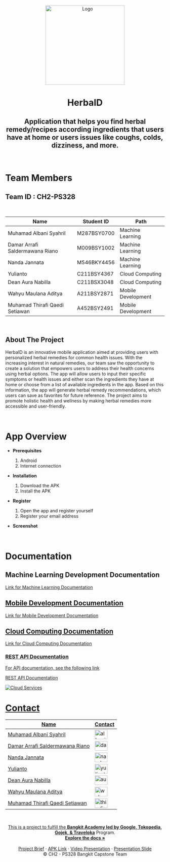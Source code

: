 <!-- PROJECT LOGO -->
<br />
<p align="center">
  <a href="https://github.com/whymaull/CapstoneHerbaID">
    <img src="https://storage.googleapis.com/herbalid-app-images/logo.jpg" width='250dp' alt="Logo" >
  </a>

  <h1 align="center">HerbaID</h1>
  <h2 align="center">
  Application that helps you find herbal remedy/recipes according ingredients that users have at home or users issues like coughs, colds, dizziness, and more.</h2> 
</p>

<br>

# Team Members

## Team ID : CH2-PS328

<br>

| Name                            | Student ID  | Path                 | 
| -----------------------------   | ----------- | -------------------- |
| Muhamad Albani Syahril          | M287BSY0700 | Machine Learning     |
| Damar Arrafi Saldermawana Riano | M009BSY1002 | Machine Learning     |
| Nanda Jannata                   | M546BKY4456 | Machine Learning     |
| Yulianto                        | C211BSY4367 | Cloud Computing      |
| Dean Aura Nabilla               | C211BSX3048 | Cloud Computing      |
| Wahyu Maulana Aditya            | A211BSY2871 | Mobile Development   |
| Muhamad Thirafi Qaedi Setiawan  | A452BSY2491 | Mobile Development   |

<br>

## About The Project

HerbaID is an innovative mobile application aimed at providing users with personalized herbal remedies for common health issues. With the increasing interest in natural remedies, our team saw the opportunity to create a solution that empowers users to address their health concerns using herbal options. The app will allow users to input their specific symptoms or health issues and either scan the ingredients they have at home or choose from a list of available ingredients in the app. Based on this information, the app will generate herbal remedy recommendations, which users can save as favorites for future reference. The project aims to promote holistic health and wellness by making herbal remedies more accessible and user-friendly.

<br>

# App Overview

- **Prerequisites**

  1.  Android
  2.  Internet connection

- **Installation**

  1.  Download the APK
  2.  Install the APK

- **Register**

  1.  Open the app and register yourself
  2.  Register your email address

- **Screenshot**

<br>

# Documentation

## Machine Learning Development Documentation

<a href="https://github.com/whymaull/CapstoneHerbaID/tree/master/Machine%20Learning">Link for Machine Learning Documentation

## Mobile Development Documentation
  
<a href="https://github.com/whymaull/CapstoneHerbaID/tree/master/Mobile%20Development/HerbaID">Link for Mobile Development Documentation

## Cloud Computing Documentation

<a href="https://github.com/whymaull/CapstoneHerbaID/tree/master/Cloud%20Computing">Link for Cloud Computing Documentation
  
  ### REST API Documentation

  For API documentation, see the following link
  
  <a href="https://github.com/whymaull/CapstoneHerbaID/blob/master/Cloud%20Computing/README.md">REST API Documentation
  
  <img src="https://storage.googleapis.com/herbalid-app-images/data%20architecture.png" alt="Cloud Services" >

<br>

# Contact

| Name                         | Contact                                                                                                                                                                                                                                                                                         |
| ---------------------------- | ----------------------------------------------------------------------------------------------------------------------------------------------------------------------------------------------------------------------------------------------------------------------------------------------- |
| Muhamad Albani Syahril      | <a href="https://www.linkedin.com/in/albani-syahril-587773221/" target="blank"><img align="center" src="https://raw.githubusercontent.com/rahuldkjain/github-profile-readme-generator/master/src/images/icons/Social/linked-in-alt.svg" alt="albani" height="30" width="40" /></a>         |
| Damar Arrafi Saldermawana Riano      | <a href="https://www.linkedin.com/in/damarriano/" target="blank"><img align="center" src="https://raw.githubusercontent.com/rahuldkjain/github-profile-readme-generator/master/src/images/icons/Social/linked-in-alt.svg" alt="damar" height="30" width="40" /></a> |
| Nanda Jannata        | <a href="https://www.linkedin.com/in/nanda-jannata-921b19218/" target="blank"><img align="center" src="https://raw.githubusercontent.com/rahuldkjain/github-profile-readme-generator/master/src/images/icons/Social/linked-in-alt.svg" alt="nanda" height="30" width="40" /></a>                       |
| Yulianto            | <a href="https://www.linkedin.com/in/yulianto-5507801b4/" target="blank"><img align="center" src="https://raw.githubusercontent.com/rahuldkjain/github-profile-readme-generator/master/src/images/icons/Social/linked-in-alt.svg" alt="yulianto" height="30" width="40" /></a>                    |
| Dean Aura Nabilla   | <a href="https://www.linkedin.com/in/deanauranabilla/" target="blank"><img align="center" src="https://raw.githubusercontent.com/rahuldkjain/github-profile-readme-generator/master/src/images/icons/Social/linked-in-alt.svg" alt="aura" height="30" width="40" /></a>                |
| Wahyu Maulana Aditya               | <a href="https://www.linkedin.com/in/whymaull/" target="blank"><img align="center" src="https://raw.githubusercontent.com/rahuldkjain/github-profile-readme-generator/master/src/images/icons/Social/linked-in-alt.svg" alt="wahyu" height="30" width="40" /></a>                       |
|  Muhamad Thirafi Qaedi Setiawan               | <a href="https://www.linkedin.com/in/muhamad-thirafi-qaedi-setiawan-599b91269/" target="blank"><img align="center" src="https://raw.githubusercontent.com/rahuldkjain/github-profile-readme-generator/master/src/images/icons/Social/linked-in-alt.svg" alt="thirafi" height="30" width="40" /></a>    

<br>
<p align="center">
  This is a project to fulfill the  <a href="https://grow.google/intl/id_id/bangkit/"><strong>Bangkit Academy led by Google, Tokopedia, Gojek, & Traveloka</strong></a>
   Program.
  <br />
    <a href="https://github.com/whymaull/CapstoneHerbaID"><strong>Explore the docs »</strong></a>
    <br />
    <br />
    <a href="https://docs.google.com/document/d/12O4Dx9-VsILD6ekIOVIjbJSklN2qHyHS0EJyiIXG8CA/edit">Project Brief</a>
  ·
  <a href="https://drive.google.com/drive/folders/1s9lzToqsp0mXnKQyV-AStcVHB2ogUPcD?usp=sharing">APK Link</a>
  ·
  <a href="https://youtu.be/fNBcGJOBvds">Video Presentation</a>
  ·
  <a href="https://docs.google.com/presentation/d/1XiBQ_tn93jjcye5fJuMtyDBnbtWLe255/edit?usp=sharing&ouid=116296351280689074144&rtpof=true&sd=true">Presentation Slide</a>
    <br />
    © CH2 - PS328 Bangkit Capstone Team
  </p>
</p>
